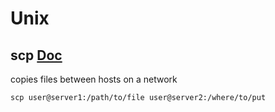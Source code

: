 #  Unix

## scp <a href="https://linux.die.net/man/1/scp" target="_blank">Doc</a>
copies files between hosts on a network

`scp user@server1:/path/to/file user@server2:/where/to/put`
